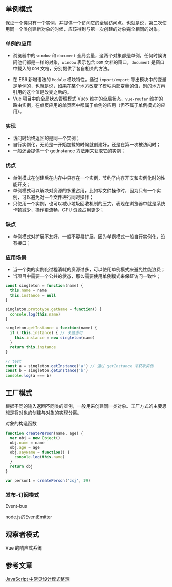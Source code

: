 ## 单例模式

保证一个类只有一个实例，并提供一个访问它的全局访问点。也就是说，第二次使用同一个类创建新对象的时候，应该得到与第一次创建的对象完全相同的对象。

### 单例的应用

* 浏览器中的 `window` 和 `document` 全局变量，这两个对象都是单例，任何时候访问他们都是一样的对象，`window` 表示包含 `DOM` 文档的窗口，`document` 是窗口中载入的 `DOM` 文档，分别提供了各自相关的方法。

- 在 ES6 新增语法的 `Module` 模块特性，通过 `import/export` 导出模块中的变量是单例的，也就是说，如果在某个地方改变了模块内部变量的值，别的地方再引用的这个值是改变之后的。
- Vue 项目中的全局状态管理模式 Vuex 维护的全局状态，`vue-router` 维护的路由实例，在单页应用的单页面中都属于单例的应用（但不属于单例模式的应用）。

### 实现

- 访问时始终返回的是同一个实例；
- 自行实例化，无论是一开始加载的时候就创建好，还是在第一次被访问时；
- 一般还会提供一个 getInstance 方法用来获取它的实例；

### 优点

- 单例模式在创建后在内存中只存在一个实例，节约了内存开支和实例化时的性能开支；
- 单例模式可以解决对资源的多重占用，比如写文件操作时，因为只有一个实例，可以避免对一个文件进行同时操作；
- 只使用一个实例，也可以减小垃圾回收机制的压力，表现在浏览器中就是系统卡顿减少，操作更流畅，CPU 资源占用更少；

### 缺点

- 单例模式对扩展不友好，一般不容易扩展，因为单例模式一般自行实例化，没有接口；

### 应用场景

- 当一个类的实例化过程消耗的资源过多，可以使用单例模式来避免性能浪费；
- 当项目中需要一个公共的状态，那么需要使用单例模式来保证访问一致性；

``` js
const singleton = function(name) {
  this.name = name
  this.instance = null
}

singleton.prototype.getName = function() {
  console.log(this.name)
}

singleton.getInstance = function(name) {
  if (!this.instance) { // 关键语句
    this.instance = new singleton(name)
  }
  return this.instance
}

// test
const a = singleton.getInstance('a') // 通过 getInstance 来获取实例
const b = singleton.getInstance('b')
console.log(a === b)
```

## 工厂模式

根据不同的输入返回不同类的实例，一般用来创建同一类对象。工厂方式的主要思想是将对象的创建与对象的实现分离。

对象的构造函数

``` js
function createPerson(name, age) {
  var obj = new Object()
  obj.name = name
  obj.age = age
  obj.sayName = function() {
    console.log(this.name)
  }
  return obj
}

var person1 = createPerson('zsj', 19)
```

### 发布-订阅模式

Event-bus

node.js的EventEmitter

## 观察者模式

Vue 的响应式系统

## 参考文章

[JavaScript 中常见设计模式整理](https://juejin.im/post/6844903607452581896#heading-0)